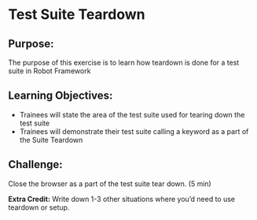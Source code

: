 # Test Suite Teardown

## Purpose:

The purpose of this exercise is to learn how teardown is done for a test suite in Robot Framework

## Learning Objectives:

- Trainees will state the area of the test suite used for tearing down the test suite
- Trainees will demonstrate their test suite calling a keyword as a part of the Suite Teardown

## Challenge:

Close the browser as a part of the test suite tear down. (5 min)

**Extra Credit:** Write down 1-3 other situations where you’d need to use teardown or setup.